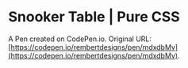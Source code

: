 # Snooker Table | Pure CSS

A Pen created on CodePen.io. Original URL: [https://codepen.io/rembertdesigns/pen/mdxdbMv](https://codepen.io/rembertdesigns/pen/mdxdbMv).

